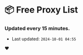 # :package: Free Proxy List
### Updated every 15 minutes.

- Last updated: `2024-10-01 04:55`

:heart:
